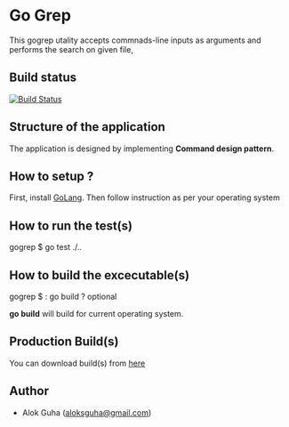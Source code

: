 # Go Grep
This gogrep utality accepts commnads-line inputs as arguments and performs the search on given file,  

## Build status
[![Build Status](https://travis-ci.com/aloksguha/gogrep.svg?token=J8okxKGDXGAov6yy4yo7&branch=master)](https://travis-ci.com/aloksguha/gogrep)


## Structure of the application
The application is designed by implementing **Command design pattern**. 

## How to setup ?

First, install [GoLang](https://golang.org/doc/install). Then follow instruction as per your operating system

## How to run the test(s)
gogrep $ go test ./..

## How to build the excecutable(s)
gogrep $ : go build <build-config> ? optional

**go build** will build for current operating system.

## Production Build(s)
You can download build(s) from [here](http://gogrep-prod-builds.s3-website.ap-south-1.amazonaws.com/)

## Author
* Alok Guha (aloksguha@gmail.com)
